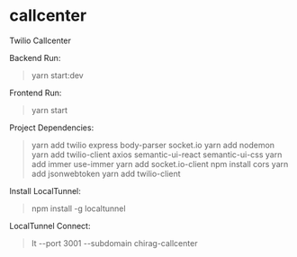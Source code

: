 # callcenter
Twilio Callcenter

Backend Run:
> yarn start:dev

Frontend Run:
> yarn start

Project Dependencies:
> yarn add twilio express body-parser socket.io
> yarn add nodemon
> yarn add twilio-client axios semantic-ui-react semantic-ui-css
> yarn add immer use-immer
> yarn add socket.io-client
> npm install cors
> yarn add jsonwebtoken
> yarn add twilio-client

Install LocalTunnel:
> npm install -g localtunnel

LocalTunnel Connect:
> lt --port 3001 --subdomain chirag-callcenter
